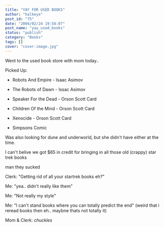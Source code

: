 ```yaml
---
title: "YAY FOR USED BOOKS"
author: "halkeye"
post_id: "75"
date: "2004/02/24 19:58:07"
post_name: "yay_used_books"
status: "publish"
category: "Books"
tags: []
cover: "cover-image.jpg"
---
```


Went to the used book store with mom today..

Picked Up:

* Robots And Empire - Isaac Asimov  

* The Robots of Dawn - Issac Asimov  

* Speaker For the Dead - Orson Scott Card  

* Children Of the Mind - Orson Scott Card  

* Xenocide - Orson Scott Card  

* Simpsons Comic  

Was also looking for dune and underworld, but she didn't have either at the time.

I can't belive we got $65 in credit for bringing in all those old (crappy) star trek books  

man they sucked

Clerk: "Getting rid of all your startrek books eh?"  

Me: "yea.. didn't really like them"  

Me: "Not really my style"  

Me: "I can't stand books where you can totally predict the end" (weird that i reread books then eh.. maybne thats not totally it)  

Mom & Clerk: *chuckles*